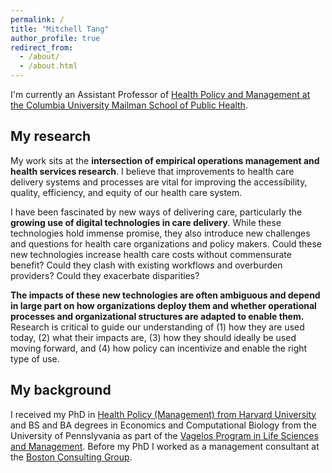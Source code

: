 ```yaml
---
permalink: /
title: "Mitchell Tang"
author_profile: true
redirect_from: 
  - /about/
  - /about.html
---
```


I'm currently an Assistant Professor of [Health Policy and Management at the Columbia University Mailman School of Public Health](https://www.publichealth.columbia.edu/academics/departments/health-policy-management). 

My research
---
My work sits at the **intersection of empirical operations management and health services research**. I believe that improvements to health care delivery systems and processes are vital for improving the accessibility, quality, efficiency, and equity of our health care system. 

I have been fascinated by new ways of delivering care, particularly the **growing use of digital technologies in care delivery**. While these technologies hold immense promise, they also introduce new challenges and questions for health care organizations and policy makers. Could these new technologies increase health care costs without commensurate benefit? Could they clash with existing workflows and overburden providers? Could they exacerbate disparities? 

**The impacts of these new technologies are often ambiguous and depend in large part on how organizations deploy them and whether operational processes and organizational structures are adapted to enable them.** Research is critical to guide our understanding of (1) how they are used today, (2) what their impacts are, (3) how they should ideally be used moving forward, and (4) how policy can incentivize and enable the right type of use. 

My background
---
I received my PhD in [Health Policy (Management) from Harvard University](https://www.hbs.edu/doctoral/phd-programs/health-policy/Pages/default.aspx) and BS and BA degrees in Economics and Computational Biology from the University of Pennslyvania as part of the [Vagelos Program in Life Sciences and Management](https://lsm.upenn.edu/). Before my PhD I worked as a management consultant at the [Boston Consulting Group](https://www.bcg.com/).
